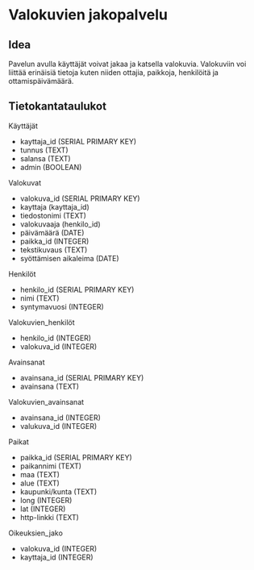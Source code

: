 # Valokuvien jakopalvelu

## Idea

Pavelun avulla käyttäjät voivat jakaa ja katsella valokuvia. Valokuviin voi liittää erinäisiä tietoja kuten niiden ottajia, paikkoja, henkilöitä ja ottamispäivämäärä.

## Tietokantataulukot

Käyttäjät

- kayttaja_id (SERIAL PRIMARY KEY)
- tunnus (TEXT)
- salansa (TEXT)
- admin (BOOLEAN)

Valokuvat

- valokuva_id (SERIAL PRIMARY KEY)
- kayttaja (kayttaja_id)
- tiedostonimi (TEXT)
- valokuvaaja (henkilo_id)
- päivämäärä (DATE)
- paikka_id (INTEGER)
- tekstikuvaus (TEXT)
- syöttämisen aikaleima (DATE)

Henkilöt

- henkilo_id (SERIAL PRIMARY KEY)
- nimi (TEXT)
- syntymavuosi (INTEGER)

Valokuvien_henkilöt

- henkilo_id (INTEGER)
- valokuva_id (INTEGER)

Avainsanat

- avainsana_id (SERIAL PRIMARY KEY)
- avainsana (TEXT)

Valokuvien_avainsanat

- avainsana_id (INTEGER)
- valukuva_id (INTEGER)

Paikat

- paikka_id (SERIAL PRIMARY KEY)
- paikannimi (TEXT)
- maa (TEXT)
- alue (TEXT)
- kaupunki/kunta (TEXT)
- long (INTEGER)
- lat (INTEGER)
- http-linkki (TEXT)

Oikeuksien_jako

- valokuva_id (INTEGER)
- kayttaja_id (INTEGER)
